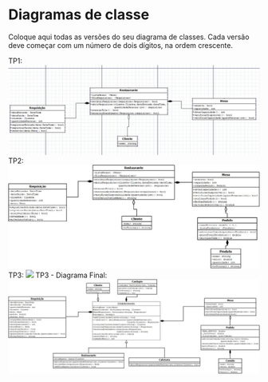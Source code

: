 # Diagramas de classe
Coloque aqui todas as versões do seu diagrama de classes. Cada versão deve começar com um número de dois dígitos, na ordem crescente.

TP1:
<img src="./Diagrama Trabalho Pratico.jpeg">
TP2:
<img src="./TP2-TBPOO.jpeg">
TP3:
<img src="./Trabalho_Prático_3.jpeg">
TP3 - Diagrama Final:
<img src="./TP3-TBPOO.jpeg">


